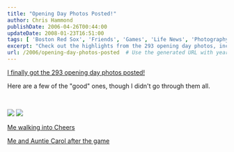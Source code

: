```yaml
---
title: "Opening Day Photos Posted!"
author: Chris Hammond
publishDate: 2006-04-26T00:44:00
updateDate: 2008-01-23T16:51:00
tags: [ 'Boston Red Sox', 'Friends', 'Games', 'Life News', 'Photography', 'Pictures', 'Places to See', 'Red Sox in St Louis', 'SEO' ]
excerpt: "Check out the highlights from the 293 opening day photos, including special moments like walking into Cheers and celebrating with Auntie Carol after the game."
url: /2006/opening-day-photos-posted  # Use the generated URL with year
---
```

<P><A HREF="/photos/fenway_opening_day/default.aspx">I finally got the 293 opening day photos posted!</A></P> <P>Here are a few of the "good" ones, though I didn't go through them all.</P> <P>&nbsp;</P> <P><A href="/photos/fenway_opening_day/picture14451.aspx"><IMG src="/photos/fenway_opening_day/images/14451/secondarythumb.aspx" border=0></A> <A href="/photos/fenway_opening_day/picture14452.aspx"><IMG src="/photos/fenway_opening_day/images/14452/secondarythumb.aspx" border=0></A></P> <P><A href="/photos/fenway_opening_day/picture14449.aspx">Me walking into Cheers</A></P> <P><A href="/photos/fenway_opening_day/picture14408.aspx">Me and Auntie Carol after the game</A></P>

